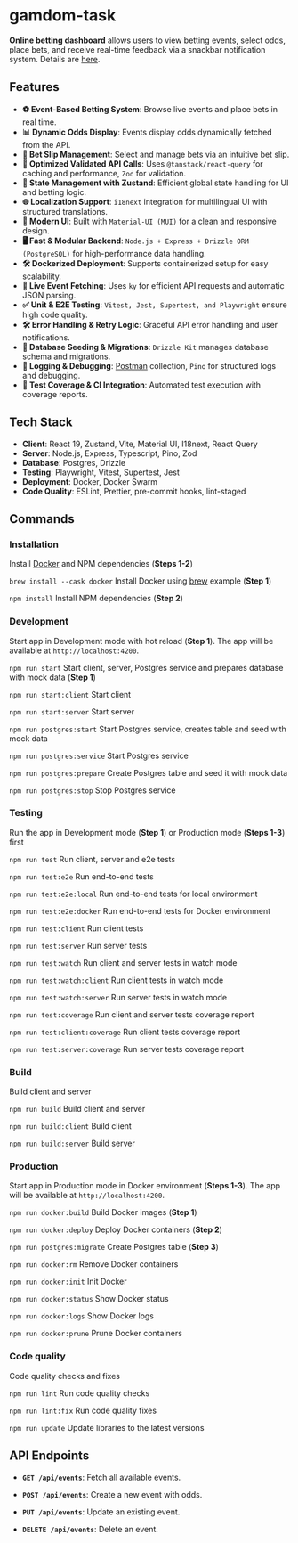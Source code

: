 # gamdom-task

**Online betting dashboard** allows users to view betting events, select odds, place bets, and receive real-time feedback via a snackbar notification system.
Details are [here](full-stack-developer-homework-assignment.pdf).

## Features
- **⚽ Event-Based Betting System**: Browse live events and place bets in real time.
- **📊 Dynamic Odds Display**: Events display odds dynamically fetched from the API.
- **🎫 Bet Slip Management**: Select and manage bets via an intuitive bet slip.
- **🚀 Optimized Validated API Calls**: Uses `@tanstack/react-query` for caching and performance, `Zod` for validation.
- **🔄 State Management with Zustand**: Efficient global state handling for UI and betting logic.
- **🌐 Localization Support**: `i18next` integration for multilingual UI with structured translations.
- **🎨 Modern UI**: Built with `Material-UI (MUI)` for a clean and responsive design.
- **🖥️ Fast & Modular Backend**: `Node.js + Express + Drizzle ORM (PostgreSQL)` for high-performance data handling.
- **🛠️ Dockerized Deployment**: Supports containerized setup for easy scalability.
- **📡 Live Event Fetching**: Uses `ky` for efficient API requests and automatic JSON parsing.
- **✅ Unit & E2E Testing**: `Vitest, Jest, Supertest, and Playwright` ensure high code quality.
- **🛠️ Error Handling & Retry Logic**: Graceful API error handling and user notifications.
- **🧹 Database Seeding & Migrations**: `Drizzle Kit` manages database schema and migrations.
- **📜 Logging & Debugging**: [Postman](server/postman/events.postman_collection.json) collection, `Pino` for structured logs and debugging.
- **🧪 Test Coverage & CI Integration**: Automated test execution with coverage reports.

## Tech Stack
- **Client**: React 19, Zustand, Vite, Material UI, I18next, React Query
- **Server**: Node.js, Express, Typescript, Pino, Zod
- **Database**: Postgres, Drizzle
- **Testing**: Playwright, Vitest, Supertest, Jest
- **Deployment**: Docker, Docker Swarm
- **Code Quality**: ESLint, Prettier, pre-commit hooks, lint-staged

## Commands

### Installation

Install [Docker](https://docs.docker.com/get-docker/) and NPM dependencies (**Steps 1-2**)

`brew install --cask docker` Install Docker using [brew](https://brew.sh/) example (**Step 1**)

`npm install` Install NPM dependencies (**Step 2**)

### Development

Start app in Development mode with hot reload (**Step 1**).
The app will be available at `http://localhost:4200`.

`npm run start` Start client, server, Postgres service and prepares database with mock data (**Step 1**)

`npm run start:client` Start client

`npm run start:server` Start server

`npm run postgres:start` Start Postgres service, creates table and seed with mock data

`npm run postgres:service` Start Postgres service

`npm run postgres:prepare` Create Postgres table and seed it with mock data

`npm run postgres:stop` Stop Postgres service

### Testing

Run the app in Development mode (**Step 1**) or Production mode (**Steps 1-3**) first

`npm run test` Run client, server and e2e tests

`npm run test:e2e` Run end-to-end tests

`npm run test:e2e:local` Run end-to-end tests for local environment

`npm run test:e2e:docker` Run end-to-end tests for Docker environment

`npm run test:client` Run client tests

`npm run test:server` Run server tests

`npm run test:watch` Run client and server tests in watch mode

`npm run test:watch:client` Run client tests in watch mode

`npm run test:watch:server` Run server tests in watch mode

`npm run test:coverage` Run client and server tests coverage report

`npm run test:client:coverage` Run client tests coverage report

`npm run test:server:coverage` Run server tests coverage report

### Build

Build client and server

`npm run build` Build client and server

`npm run build:client` Build client

`npm run build:server` Build server

### Production

Start app in Production mode in Docker environment (**Steps 1-3**). 
The app will be available at `http://localhost:4200`.

`npm run docker:build` Build Docker images (**Step 1**)

`npm run docker:deploy` Deploy Docker containers (**Step 2**)

`npm run postgres:migrate` Create Postgres table (**Step 3**)

`npm run docker:rm` Remove Docker containers

`npm run docker:init` Init Docker

`npm run docker:status` Show Docker status

`npm run docker:logs` Show Docker logs

`npm run docker:prune` Prune Docker containers

### Code quality

Code quality checks and fixes

`npm run lint` Run code quality checks

`npm run lint:fix` Run code quality fixes

`npm run update` Update libraries to the latest versions

## API Endpoints

- **`GET /api/events`**: Fetch all available events.

- **`POST /api/events`**: Create a new event with odds.

- **`PUT /api/events`**: Update an existing event.

- **`DELETE /api/events`**: Delete an event.